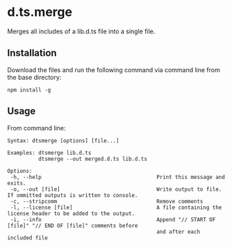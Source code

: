 # d.ts.merge
 Merges all includes of a lib.d.ts file into a single file.

## Installation

Download the files and run the following command via command line from the base directory:

`npm install -g`

## Usage

From command line:

```
Syntax: dtsmerge [options] [file...]

Examples: dtsmerge lib.d.ts
          dtsmerge --out merged.d.ts lib.d.ts

Options:
 -h, --help                                     Print this message and exits.
 -o, --out [file]                               Write output to file. If ommitted outputs is written to console.
 -c, --stripcomm                                Remove comments
 -l, --license [file]                           A file containing the license header to be added to the output.
 -i, --info                                     Append "// START OF [file]" "// END OF [file]" comments before
                                                and after each included file
```
